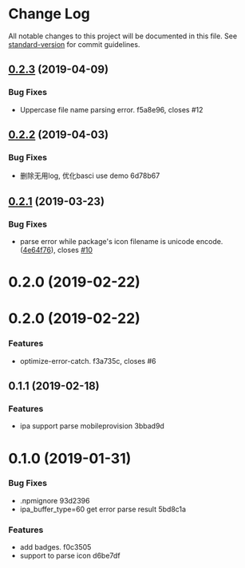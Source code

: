# Change Log

All notable changes to this project will be documented in this file. See [standard-version](https://github.com/conventional-changelog/standard-version) for commit guidelines.

## [0.2.3](/compare/v0.2.2...v0.2.3) (2019-04-09)


### Bug Fixes

* Uppercase file name parsing error. f5a8e96, closes #12



## [0.2.2](/compare/v0.2.1...v0.2.2) (2019-04-03)


### Bug Fixes

* 删除无用log, 优化basci use demo 6d78b67



<a name="0.2.1"></a>
## [0.2.1](https://github.com/chenquincy/app-info-parser/compare/v0.2.0...v0.2.1) (2019-03-23)


### Bug Fixes

* parse error while package's icon filename is unicode encode. ([4e64f76](https://github.com/chenquincy/app-info-parser/commit/4e64f76)), closes [#10](https://github.com/chenquincy/app-info-parser/issues/10)



<a name="0.2.0"></a>
# 0.2.0 (2019-02-22)



<a name="0.2.0"></a>
# 0.2.0 (2019-02-22)


### Features

* optimize-error-catch. f3a735c, closes #6



<a name="0.1.1"></a>
## 0.1.1 (2019-02-18)


### Features

* ipa support parse mobileprovision 3bbad9d



<a name="0.1.0"></a>
# 0.1.0 (2019-01-31)


### Bug Fixes

* .npmignore 93d2396
* ipa_buffer_type=60 get error parse result 5bd8c1a


### Features

* add badges. f0c3505
* support to parse icon d6be7df
